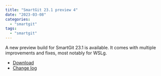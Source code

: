 ```yaml
---
title: "SmartGit 23.1 preview 4"
date: "2023-03-08"
categories: 
  - "smartgit"
tags: 
  - "smartgit"
---
```


A new preview build for SmartGit 23.1 is available. It comes with multiple improvements and fixes, most notably for WSLg.

- [Download](https://www.syntevo.com/smartgit/preview)
- [Change log](https://www.syntevo.com/smartgit/changelog-eap.txt)
